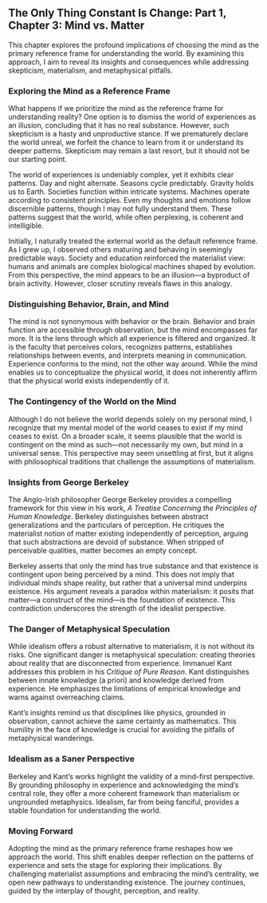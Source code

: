 ## The Only Thing Constant Is Change: Part 1, Chapter 3: Mind vs. Matter

This chapter explores the profound implications of choosing the mind as the primary reference frame for understanding the world. By examining this approach, I aim to reveal its insights and consequences while addressing skepticism, materialism, and metaphysical pitfalls.

### Exploring the Mind as a Reference Frame

What happens if we prioritize the mind as the reference frame for understanding reality? One option is to dismiss the world of experiences as an illusion, concluding that it has no real substance. However, such skepticism is a hasty and unproductive stance. If we prematurely declare the world unreal, we forfeit the chance to learn from it or understand its deeper patterns. Skepticism may remain a last resort, but it should not be our starting point.

The world of experiences is undeniably complex, yet it exhibits clear patterns. Day and night alternate. Seasons cycle predictably. Gravity holds us to Earth. Societies function within intricate systems. Machines operate according to consistent principles. Even my thoughts and emotions follow discernible patterns, though I may not fully understand them. These patterns suggest that the world, while often perplexing, is coherent and intelligible.

Initially, I naturally treated the external world as the default reference frame. As I grew up, I observed others maturing and behaving in seemingly predictable ways. Society and education reinforced the materialist view: humans and animals are complex biological machines shaped by evolution. From this perspective, the mind appears to be an illusion—a byproduct of brain activity. However, closer scrutiny reveals flaws in this analogy.

### Distinguishing Behavior, Brain, and Mind

The mind is not synonymous with behavior or the brain. Behavior and brain function are accessible through observation, but the mind encompasses far more. It is the lens through which all experience is filtered and organized. It is the faculty that perceives colors, recognizes patterns, establishes relationships between events, and interprets meaning in communication. Experience conforms to the mind, not the other way around. While the mind enables us to conceptualize the physical world, it does not inherently affirm that the physical world exists independently of it.

### The Contingency of the World on the Mind

Although I do not believe the world depends solely on my personal mind, I recognize that my mental model of the world ceases to exist if my mind ceases to exist. On a broader scale, it seems plausible that the world is contingent on the mind as such—not necessarily my own, but mind in a universal sense. This perspective may seem unsettling at first, but it aligns with philosophical traditions that challenge the assumptions of materialism.

### Insights from George Berkeley

The Anglo-Irish philosopher George Berkeley provides a compelling framework for this view in his work, *A Treatise Concerning the Principles of Human Knowledge*. Berkeley distinguishes between abstract generalizations and the particulars of perception. He critiques the materialist notion of matter existing independently of perception, arguing that such abstractions are devoid of substance. When stripped of perceivable qualities, matter becomes an empty concept.

Berkeley asserts that only the mind has true substance and that existence is contingent upon being perceived by a mind. This does not imply that individual minds shape reality, but rather that a universal mind underpins existence. His argument reveals a paradox within materialism: it posits that matter—a construct of the mind—is the foundation of existence. This contradiction underscores the strength of the idealist perspective.

### The Danger of Metaphysical Speculation

While idealism offers a robust alternative to materialism, it is not without its risks. One significant danger is metaphysical speculation: creating theories about reality that are disconnected from experience. Immanuel Kant addresses this problem in his *Critique of Pure Reason*. Kant distinguishes between innate knowledge (a priori) and knowledge derived from experience. He emphasizes the limitations of empirical knowledge and warns against overreaching claims.

Kant’s insights remind us that disciplines like physics, grounded in observation, cannot achieve the same certainty as mathematics. This humility in the face of knowledge is crucial for avoiding the pitfalls of metaphysical wanderings.

### Idealism as a Saner Perspective

Berkeley and Kant’s works highlight the validity of a mind-first perspective. By grounding philosophy in experience and acknowledging the mind’s central role, they offer a more coherent framework than materialism or ungrounded metaphysics. Idealism, far from being fanciful, provides a stable foundation for understanding the world.

### Moving Forward

Adopting the mind as the primary reference frame reshapes how we approach the world. This shift enables deeper reflection on the patterns of experience and sets the stage for exploring their implications. By challenging materialist assumptions and embracing the mind’s centrality, we open new pathways to understanding existence. The journey continues, guided by the interplay of thought, perception, and reality.


